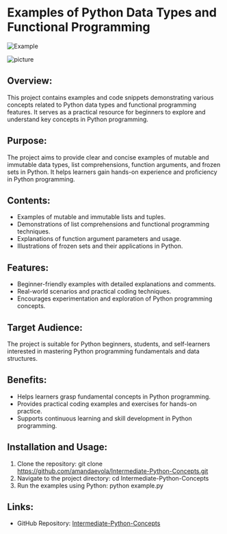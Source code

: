 # Examples of Python Data Types and Functional Programming 


![Example](https://www.sqlshack.com/wp-content/uploads/2021/04/passing-the-username-as-argument-in-the-function-.png) 


![picture](https://images.nightcafe.studio/jobs/hCzG7egKcvKreqkCit2d/hCzG7egKcvKreqkCit2d--1--uarug.jpg?tr=w-1600,c-at_max)


## Overview:
This project contains examples and code snippets demonstrating various concepts related to Python data types and functional programming features. It serves as a practical resource for beginners to explore and understand key concepts in Python programming.

## Purpose:
The project aims to provide clear and concise examples of mutable and immutable data types, list comprehensions, function arguments, and frozen sets in Python. It helps learners gain hands-on experience and proficiency in Python programming.

## Contents:
- Examples of mutable and immutable lists and tuples.
- Demonstrations of list comprehensions and functional programming techniques.
- Explanations of function argument parameters and usage.
- Illustrations of frozen sets and their applications in Python.

## Features:
- Beginner-friendly examples with detailed explanations and comments.
- Real-world scenarios and practical coding techniques.
- Encourages experimentation and exploration of Python programming concepts.

## Target Audience:
The project is suitable for Python beginners, students, and self-learners interested in mastering Python programming fundamentals and data structures.

## Benefits:
- Helps learners grasp fundamental concepts in Python programming.
- Provides practical coding examples and exercises for hands-on practice.
- Supports continuous learning and skill development in Python programming.

## Installation and Usage:
1. Clone the repository: git clone https://github.com/amandaevola/Intermediate-Python-Concepts.git
2. Navigate to the project directory: cd Intermediate-Python-Concepts
3. Run the examples using Python: python example.py

## Links:
- GitHub Repository: [Intermediate-Python-Concepts](https://github.com/amandaevola/Intermediate-Python-Concepts)



